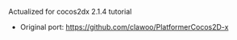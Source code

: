 Actualized for cocos2dx 2.1.4 tutorial

* Original port: 
https://github.com/clawoo/PlatformerCocos2D-x